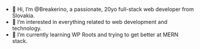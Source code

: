 - 👋 Hi, I’m @Breakerino, a passionate, 20yo full-stack web developer from Slovakia.
- 👀 I’m interested in everything related to web development and technology.
- 🌱 I’m currently learning WP Roots and trying to get better at MERN stack.
